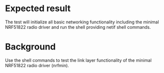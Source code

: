 Expected result
===============
The test will initialize all basic networking functionality including the
minimal NRF51822 radio driver and run the shell providing netif shell commands.

Background
==========
Use the shell commands to test the link layer functionality of the minimal
NRF51822 radio driver (nrfmin).
